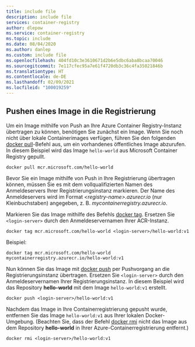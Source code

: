 ```yaml
---
title: include file
description: include file
services: container-registry
author: dlepow
ms.service: container-registry
ms.topic: include
ms.date: 08/04/2020
ms.author: danlep
ms.custom: include file
ms.openlocfilehash: 404fd10c3e3610671d2b6e5dbc6aba8bcaa70046
ms.sourcegitcommit: 7e117cfec95a7e61f4720db3c36c4fa35021846b
ms.translationtype: HT
ms.contentlocale: de-DE
ms.lasthandoff: 02/09/2021
ms.locfileid: "100019259"
---
```

## <a name="push-image-to-registry"></a>Pushen eines Image in die Registrierung

Um ein Image mithilfe von Push an Ihre Azure Container Registry-Instanz übertragen zu können, benötigen Sie zunächst ein Image. Wenn Sie noch nicht über lokale Containerimages verfügen, führen Sie den folgenden [docker pull][docker-pull]-Befehl aus, um ein vorhandenes öffentliches Image abzurufen. In diesem Beispiel wird das Image `hello-world` aus Microsoft Container Registry gepullt.

```
docker pull mcr.microsoft.com/hello-world
```

Bevor Sie ein Image mithilfe von Push in Ihre Registrierung übertragen können, müssen Sie es mit dem vollqualifizierten Namen des Anmeldeservers Ihrer Registrierungsinstanz markieren. Der Name des Anmeldeservers wird im Format *\<registry-name\>.azurecr.io* (nur Kleinbuchstaben) angegeben, z. B. *mycontainerregistry.azurecr.io*.

Markieren Sie das Image mithilfe des Befehls [docker tag][docker-tag]. Ersetzen Sie `<login-server>` durch den Anmeldeservernamen Ihrer ACR-Instanz.

```
docker tag mcr.microsoft.com/hello-world <login-server>/hello-world:v1
```

Beispiel:

```
docker tag mcr.microsoft.com/hello-world mycontainerregistry.azurecr.io/hello-world:v1
```


Nun können Sie das Image mit [docker push][docker-push] per Pushvorgang an die Registrierungsinstanz übertragen. Ersetzen Sie `<login-server>` durch den Anmeldeservernamen Ihrer Registrierungsinstanz. In diesem Beispiel wird das Repository **hello-world** mit dem Image `hello-world:v1` erstellt.

```
docker push <login-server>/hello-world:v1
```

Nachdem das Image in Ihre Containerregistrierung gepusht wurde, entfernen Sie das Image `hello-world:v1` aus Ihrer lokalen Docker-Umgebung. (Beachten Sie, dass der Befehl [docker rmi][docker-rmi] nicht das Image aus dem Repository **hello-world** in Ihrer Azure-Containerregistrierung entfernt.)

```
docker rmi <login-server>/hello-world:v1
```

<!-- LINKS - External -->
[docker-push]: https://docs.docker.com/engine/reference/commandline/push/
[docker-pull]: https://docs.docker.com/engine/reference/commandline/pull/
[docker-rmi]: https://docs.docker.com/engine/reference/commandline/rmi/
[docker-run]: https://docs.docker.com/engine/reference/commandline/run/
[docker-tag]: https://docs.docker.com/engine/reference/commandline/tag/

<!-- LINKS - Internal -->

